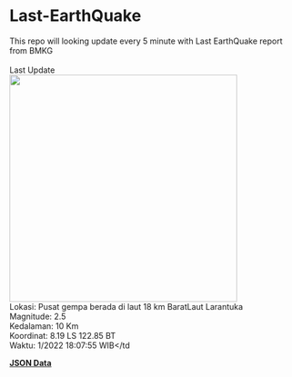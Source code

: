 # Last-EarthQuake
This repo will looking update every 5 minute with Last EarthQuake report from BMKG
<br>
<br>
Last Update
<br>
<img src="https://ews.bmkg.go.id/TEWS/data/20221124180755.mmi.jpg" width="400"/>
<br>
Lokasi: Pusat gempa berada di laut 18 km BaratLaut Larantuka <br>
Magnitude: 2.5 <br>
Kedalaman: 10 Km <br>
Koordinat: 8.19 LS 122.85 BT <br>
Waktu: 1/2022 18:07:55 WIB</td <br>

<a href="./data/data.json">**JSON Data**</a>
